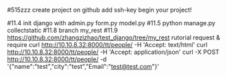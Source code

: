 #515zzz
create project on github
add ssh-key
begin your project!

#11.4 init django 
	with admin.py form.py model.py
#11.5
python manage.py collectstatic
#11.8
branch my_rest
#11.9 
https://github.com/zhangzizhao/test_django/tree/my_rest   rutorial  request & require
curl http://10.10.8.32:8000/tt/people/ -H 'Accept: text/html'
curl http://10.10.8.32:8000/tt/people/ -H 'Accept: application/json'
curl -X POST http://10.10.8.32:8000/tt/people/ -d '{"name":"test","city":"test","Email":"test@test.com"}'
